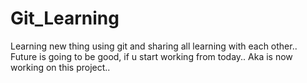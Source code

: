 # Git_Learning
Learning new thing using git and sharing all learning with each other..
Future is going to be good, if u start working from today..
Aka is now working on this project..
